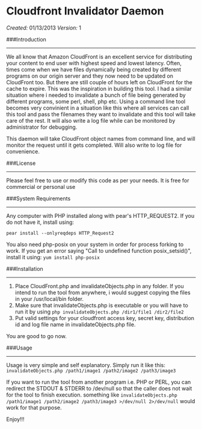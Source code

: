 Cloudfront Invalidator Daemon
=============================

*Created:* 01/13/2013
*Version:* 1

###Introduction<hr />
We all know that Amazon CloudFront is an excellent service for distributing your content to end user with highest speed and lowest latency.
Often, times come when we have files dynamically being created by different programs on our origin server and they now need to be updated
on CloudFront too. But there are still couple of hours left on CloudFront for the cache to expire. This was the inspiration in building this tool.
I had a similar situation where i needed to invalidate a bunch of file being generated by different programs, some perl, shell, php etc. Using a command line
tool becomes very convinient in a situation like this where all services can call this tool and pass the filenames they want to invalidate and this tool will
take care of the rest. It will also write a log file while can be monitored by administrator for debugging.

This daemon will take CloudFront object names from command line, and will monitor the request until it gets completed. Will also write to log file for convenience.

###License<hr />
Please feel free to use or modify this code as per your needs. It is free for commercial or personal use

###System Requirements<hr />
Any computer with PHP installed along with pear's HTTP_REQUEST2.
If you do not have it, install using:

`pear install --onlyreqdeps HTTP_Request2`

You also need php-posix on your system in order for process forking to work. If you get an error saying "Call to undefined function posix_setsid()",
install it using:
`yum install php-posix`


###Installation<hr />
1. Place CloudFront.php and invalidateObjects.php in any folder. If you intend to run the tool from anywhere, i would suggest copying the files in your
/usr/local/bin folder.
2. Make sure that invalidateObjects.php is executable or you will have to run it by using `php invalidateObjects.php /dir1/file1 /dir2/file2`
3. Put valid settings for your cloudfront access key, secret key, distribution id and log file name in invalidateObjects.php file.

You are good to go now.

###Usage<hr />
Usage is very simple and self explanatory. Simply run it like this:
`invalidateObjects.php /path1/image1 /path2/image2 /path3/image3`

If you want to run the tool from another program i.e. PHP or PERL, you can redirect the STDOUT & STDERR to /dev/null so that the caller does not wait for the tool to finish execution.
something like `invalidateObjects.php /path1/image1 /path2/image2 /path3/image3 >/dev/null 2>/dev/null` would work for that purpose.

Enjoy!!!
